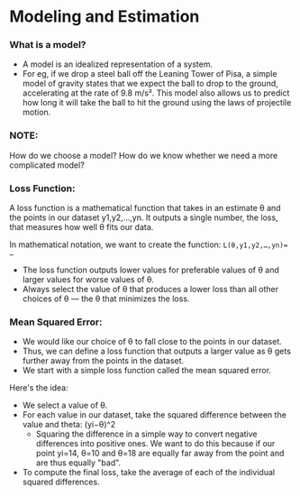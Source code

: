 # Modeling and Estimation

### What is a model?
- A model is an idealized representation of a system. 
- For eg, if we drop a steel ball off the Leaning Tower of Pisa, a simple model of gravity states that we expect the ball to drop to the ground, accelerating at the rate of 9.8 m/s². This model also allows us to predict how long it will take the ball to hit the ground using the laws of projectile motion.

### NOTE:
How do we choose a model? 
How do we know whether we need a more complicated model?

### Loss Function:
A loss function is a mathematical function that takes in an estimate θ and the points in our dataset y1,y2,…,yn. It outputs a single number, the loss, that measures how well θ fits our data. 

In mathematical notation, we want to create the function:
```L(θ,y1,y2,…,yn)= …```

- The loss function outputs lower values for preferable values of θ and larger values for worse values of θ. 
- Always select the value of θ that produces a lower loss than all other choices of θ — the θ that minimizes the loss. 

### Mean Squared Error:
- We would like our choice of θ to fall close to the points in our dataset. 
- Thus, we can define a loss function that outputs a larger value as θ gets further away from the points in the dataset. 
- We start with a simple loss function called the mean squared error. 

Here's the idea:
- We select a value of θ.
- For each value in our dataset, take the squared difference between the value and theta: (yi−θ)^2
  - Squaring the difference in a simple way to convert negative differences into positive ones. We want to do this because if our point yi=14, θ=10 and θ=18 are equally far away from the point and are thus equally "bad".
- To compute the final loss, take the average of each of the individual squared differences.
